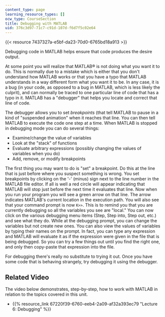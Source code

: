 ```yaml
---
content_type: page
learning_resource_types: []
ocw_type: CourseSection
title: Debugging with MATLAB
uid: 376c3d97-71c7-c91d-107d-f6d7f5c02e64
---
```


{{< resource 7437327a-e5bf-da23-70d0-6765bd18a913 >}}

Debugging code in MATLAB helps ensure that code produces the desire output.

At some point you will realize that MATLAB® is not doing what you want it to do. This is normally due to a mistake which is either that you don't understand how MATLAB works or that you have a typo that MATLAB understands in a way different form what you want it to be. In any case, it is a bug (in your code, as opposed to a bug in MATLAB, which is less likely the culprit), and can normally be traced to one particular line of code that has a typo in it. MATLAB has a "debugger" that helps you locate and correct that line of code.

The debugger allows you to set _breakpoints_ (that tell MATLAB to pause in a kind of "suspended animation" when it reaches that line. You can then tell MATLAB to execute the code one step at a time. When MATLAB is stopped in debugging mode you can do several things:

*   Examine/change the value of variables
*   Look at the "stack" of functions
*   Evaluate arbitrary expressions (possibly changing the values of variables when you do)
*   Add, remove, or modify breakpoints

The first thing you may want to do is "set" a breakpoint. Do this at the line that is just before where you suspect something is wrong. You set breakpoints by clicking on the '-' (minus) sign next to the line number in the MATLAB file editor. If all is well a red circle will appear indicating that MATLAB will stop just before the next time it evaluates that line. Now when you run your program you will see a green arrow on that line. The arrow indicates MATLAB's current location in the execution path. You will also see that your command prompt is now `K>>`. This is to remind you that you are currently debugging so all the variables you see are "local." You can now click on the various debugging menu items (Step, Step into, Step out, etc.) and see what they do. While at the debugging prompt, you can change the variables but not create new ones. You can also view the values of variables by typing their names on the prompt. In fact, you can type any expression and MATLAB will evaluate it as if the expression were given in the file that is being debugged. So you can try a few things out until you find the right one, and only then copy-paste that expression into the file.

For debugging there's really no substitute to trying it out. Once you have some code that is behaving strangely, try debugging it using the debugger.

Related Video
-------------

The video below demonstrates, step-by-step, how to work with MATLAB in relation to the topics covered in this unit.

*   {{% resource_link 67220f39-6760-eeb4-2a09-af32a393ec79 "Lecture 6: Debugging" %}}